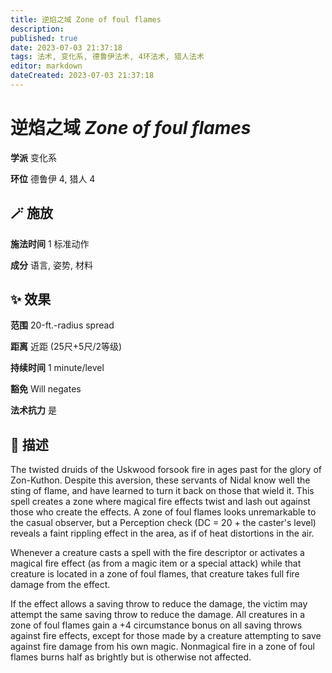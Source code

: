 ```yaml
---
title: 逆焰之域 Zone of foul flames
description: 
published: true
date: 2023-07-03 21:37:18
tags: 法术, 变化系, 德鲁伊法术, 4环法术, 猎人法术
editor: markdown
dateCreated: 2023-07-03 21:37:18
---
```


# **逆焰之域** *Zone of foul flames*

**学派** 变化系 

**环位** 德鲁伊 4, 猎人 4

## 🪄 施放

**施法时间** 1 标准动作

**成分** 语言, 姿势, 材料

## ✨ 效果  

**范围** 20-ft.-radius spread

**距离** 近距 (25尺+5尺/2等级)  

**持续时间** 1 minute/level 

**豁免** Will negates

**法术抗力** 是

## 📖 描述

The twisted druids of the Uskwood forsook fire in ages past for the glory of Zon-Kuthon. Despite this aversion, these servants of Nidal know well the sting of flame, and have learned to turn it back on those that wield it. This spell creates a zone where magical fire effects twist and lash out against those who create the effects. A zone of foul flames looks unremarkable to the casual observer, but a Perception check (DC = 20 + the caster's level) reveals a faint rippling effect in the area, as if of heat distortions in the air.

Whenever a creature casts a spell with the fire descriptor or activates a magical fire effect (as from a magic item or a special attack) while that creature is located in a zone of foul flames, that creature takes full fire damage from the effect.

If the effect allows a saving throw to reduce the damage, the victim may attempt the same saving throw to reduce the damage. All creatures in a zone of foul flames gain a +4 circumstance bonus on all saving throws against fire effects, except for those made by a creature attempting to save against fire damage from his own magic. Nonmagical fire in a zone of foul flames burns half as brightly but is otherwise not affected.
    